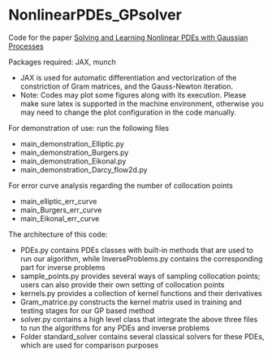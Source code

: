 # NonlinearPDEs_GPsolver
Code for the paper [Solving and Learning Nonlinear PDEs with Gaussian Processes](https://arxiv.org/abs/2103.12959)

Packages required: JAX, munch
- JAX is used for automatic differentiation and vectorization of the constriction of Gram matrices, and the Gauss-Newton iteration.
- Note: Codes may plot some figures along with its execution. Please make sure latex is supported in the machine environment, otherwise you may need to change the plot configuration in the code manually.

For demonstration of use: run the following files
- main_demonstration_Elliptic.py
- main_demonstration_Burgers.py
- main_demonstration_Eikonal.py
- main_demonstration_Darcy_flow2d.py

For error curve analysis regarding the number of collocation points
- main_elliptic_err_curve
- main_Burgers_err_curve
- main_Eikonal_err_curve

The architecture of this code:
- PDEs.py contains PDEs classes with built-in methods that are used to run our algorithm, while InverseProblems.py contains the corresponding part for inverse problems
- sample_points.py provides several ways of sampling collocation points; users can also provide their own setting of collocation points
- kernels.py provides a collection of kernel functions and their derivatives
- Gram_matrice.py constructs the kernel matrix used in training and testing stages for our GP based method
- solver.py contains a high level class that integrate the above three files to run the algorithms for any PDEs and inverse problems
- Folder standard_solver contains several classical solvers for these PDEs, which are used for comparison purposes